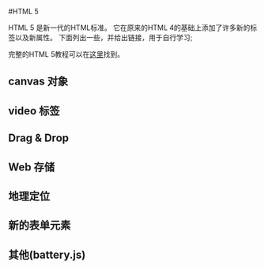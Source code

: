 #HTML 5

HTML 5 是新一代的HTML标准。
它在原来的HTML 4的基础上添加了许多新的标签以及新属性。
下面列出一些，并给出链接，用于自行学习;

完整的HTML 5教程可以在[这里](http://www.w3school.com.cn/html5)找到。
## canvas 对象

## video 标签

## Drag & Drop

## Web 存储

## 地理定位

## 新的表单元素 

## 其他(battery.js)


